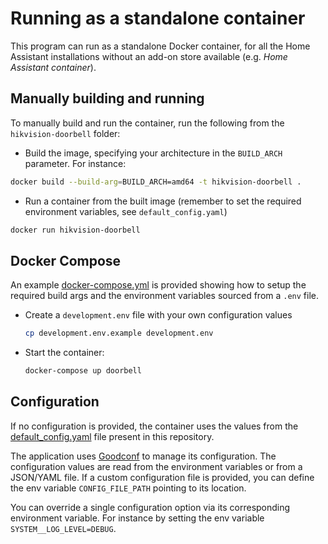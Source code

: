 # Running as a standalone container

This program can run as a standalone Docker container, for all the Home Assistant installations without an add-on store available (e.g. _Home Assistant container_).

## Manually building and running
To manually build and run the container, run the following from the `hikvision-doorbell` folder:

- Build the image, specifying your architecture in the `BUILD_ARCH` parameter.
For instance:
```bash
docker build --build-arg=BUILD_ARCH=amd64 -t hikvision-doorbell .
```

- Run a container from the built image (remember to set the required environment variables, see `default_config.yaml`)
```bash
docker run hikvision-doorbell
```

## Docker Compose

An example [docker-compose.yml](../docker-compose.yml) is provided showing how to setup the required build args and the environment variables sourced from a `.env` file.

- Create a `development.env` file with your own configuration values
    ```bash
    cp development.env.example development.env
    ```
    
- Start the container:
    ```bash
    docker-compose up doorbell
    ```

## Configuration
If no configuration is provided, the container uses the values from the [default_config.yaml](../default_config.yaml) file present in this repository.

The application uses [Goodconf](https://github.com/lincolnloop/goodconf) to manage its configuration.
The configuration values are read from the environment variables or from a JSON/YAML file.
If a custom configuration file is provided, you can define the env variable `CONFIG_FILE_PATH` pointing to its location.

You can override a single configuration option via its corresponding environment variable. For instance by setting the env variable `SYSTEM__LOG_LEVEL=DEBUG`.